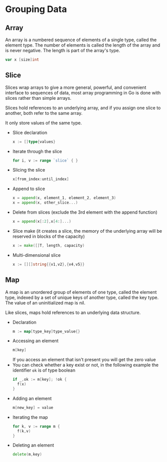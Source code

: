 # Grouping Data
## Array
An array is a numbered sequence of elements of a single type, called the element type. The number of elements is called the length of the array and is never negative. The length is part of the array's type.
```go
var x [size]int
```
## Slice
Slices wrap arrays to give a more general, powerful, and convenient interface to sequences of data, most array programming in Go is done with slices rather than simple arrays.

Slices hold references to an underlying array, and if you assign one slice to another, both refer to the same array.

It only store values of the same type.

* Slice declaration
  ```go
  x := []type{values}
  ```
* Iterate through the slice
  ```go
  for i, v := range `slice` { }
  ```
* Slicing the slice
  ```go
  x[from_index:until_index]
  ```
* Append to slice
  ```go
  x = append(x, element_1, element_2, element_3)
  x = append(x, other_slice...)
  ```
* Delete from slices (exclude the 3rd element with the append function)
  ```go
  x = append(x[:2],x[4:]...)
  ```
* Slice make (it creates a slice, the memory of the underlying array will be reserved in blocks of the capacity)
  ```go
  x := make([]T, length, capacity)
  ```
* Multi-dimensional slice
  ```go
  x := [][]string{{v1,v2},{v4,v5}}
  ```
  
## Map
A map is an unordered group of elements of one type, called the element type, indexed by a set of unique keys of another type, called the key type. The value of an uninitialized map is nil.

Like slices, maps hold references to an underlying data structure.

* Declaration
  ```go
  m := map[type_key]type_value{}
  ```
* Accessing an element
  ```go
  m[key]
  ```
  If you access an element that isn't present you will get the zero value
* You can check whether a key exist or not, in the following example the identifier `ok` is of type boolean
  ```go
  if _,ok := m[key]; !ok {
    f(x)
  }
  ```
* Adding an element
  ```go
  m[new_key] = value
  ```
* Iterating the map
  ```go
  for k, v := range m {
    f(k,v)
  }
  ```
* Deleting an element
  ```go
  delete(m,key)
  ```
